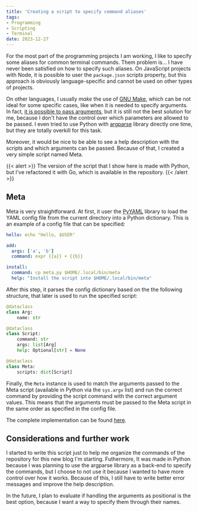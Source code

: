 ```yaml
---
title: 'Creating a script to specify command aliases'
tags:
- Programming
- Scripting
- Terminal
date: 2023-12-27
---
```


For the most part of the programming projects I am working, I like to specify some aliases for common terminal commands. Them problem is... I have never been satisfied on how to specify such aliases. On JavaScript projects with Node, it is possible to user the `package.json` scripts property, but this approach is obviously language-specific and cannot be used on other types of projects.

On other languages, I usually _make_ the use of [GNU Make](https://www.gnu.org/software/make/), which can be not ideal for some specific cases, like when it is needed to specify arguments. In fact, [it is possible to pass arguments](https://stackoverflow.com/questions/2826029/passing-additional-variables-from-command-line-to-make), but it is still not the best solution for me, because I don't have the control over which parameters are allowed to be passed. I even tried to use Python with [argparse](https://docs.python.org/3/library/argparse.html) library directly one time, but they are totally overkill for this task.

Moreover, it would be nice to be able to see a help description with the scripts and which arguments can be passed. Because of that, I created a very simple script named Meta.


{{< alert >}}
The version of the script that I show here is made with Python, but I've refactored it with Go, which is available in the repository.
{{< /alert >}}

## Meta

Meta is very straightforward. At first, it user the [PyYAML](https://pypi.org/project/PyYAML/) library to load the YAML config file from the current directory into a Python dictionary. This is an example of a config file that can be specified:

```yaml
hello: echo "Hello, $USER"

add:
  args: ['a', 'b']
  command: expr {{a}} + {{b}}

install:
  command: cp meta.py $HOME/.local/bin/meta
  help: "Install the script into $HOME/.local/bin/meta"
```

After this step, it parses the config dictionary based on the the following structure, that later is used to run the specified script:

```python
@dataclass
class Arg:
    name: str

@dataclass
class Script:
    command: str
    args: list[Arg]
    help: Optional[str] = None

@dataclass
class Meta:
    scripts: dict[Script]
```

Finally, the `Meta` instance is used to match the arguments passed to the Meta script (available in Python via the `sys.argv` list) and run the correct command by providing the script command with the correct argument values. This means that the arguments must be passed to the Meta script in the same order as specified in the config file.

The complete implementation can be found [here](https://github.com/juanbelieni/meta/blob/232c4530f941609db3e8bb090584ed2b1fcee181/meta.py).

## Considerations and further work

I started to write this script just to help me organize the commands of the repository for this new blog I'm starting. Futhermore, It was made in Python because I was planning to use the argparse library as a back-end to specify the commands, but I choose to not use it because I wanted to have more control over how it works. Because of this, I still have to write better error messages and improve the help description.

In the future, I plan to evaluate if handling the arguments as positional is the best option, because I want a way to specify them through their names.
